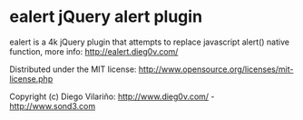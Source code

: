 ealert jQuery alert plugin
==========================

ealert is a 4k jQuery plugin that attempts to replace javascript alert() native function, more info: http://ealert.dieg0v.com/

Distributed under the MIT license: http://www.opensource.org/licenses/mit-license.php

Copyright (c) Diego Vilariño: http://www.dieg0v.com/ - http://www.sond3.com
